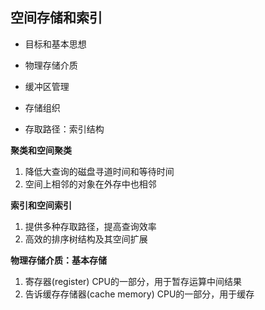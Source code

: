 ## 空间存储和索引
- 目标和基本思想

- 物理存储介质

- 缓冲区管理

- 存储组织

- 存取路径：索引结构

**聚类和空间聚类**
1. 降低大查询的磁盘寻道时间和等待时间	
2. 空间上相邻的对象在外存中也相邻

**索引和空间索引**

1.  提供多种存取路径，提高查询效率
2. 高效的排序树结构及其空间扩展

**物理存储介质：基本存储**

1. 寄存器(register)
	CPU的一部分，用于暂存运算中间结果
2. 告诉缓存存储器(cache memory)
	CPU的一部分，用于缓存
